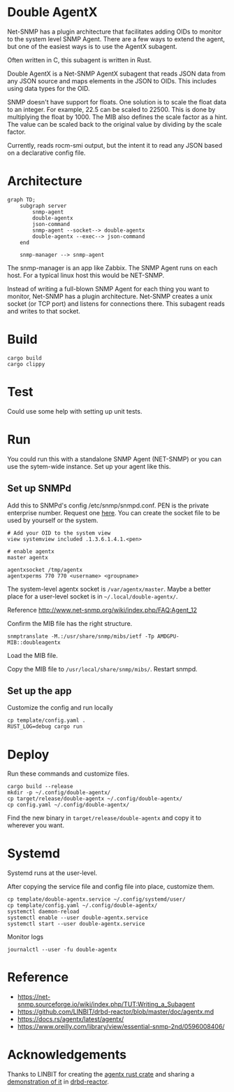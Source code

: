 # Double AgentX

Net-SNMP has a plugin architecture that facilitates adding OIDs to monitor to
the system level SNMP Agent.  There are a few ways to extend the agent, but one
of the easiest ways is to use the AgentX subagent.

Often written in C, this subagent is written in Rust.

Double AgentX is a Net-SNMP AgentX subagent that reads JSON data from any 
JSON source and maps elements in the JSON to OIDs.  This includes using data
types for the OID.

SNMP doesn't have support for floats.  One solution is to scale the float data
to an integer.  For example, 22.5 can be scaled to 22500.  This is done by 
multiplying the float by 1000.  The MIB also defines the scale factor as a
hint.  The value can be scaled back to the original value by dividing by the
scale factor. 

Currently, reads rocm-smi output, but the intent it to read any JSON based 
on a declarative config file.

# Architecture

```mermaid
graph TD;
    subgraph server
        snmp-agent
        double-agentx
        json-command
        snmp-agent --socket--> double-agentx
        double-agentx --exec--> json-command
    end

    snmp-manager --> snmp-agent
```

The snmp-manager is an app like Zabbix.  The SNMP Agent runs on each host.  For
a typical linux host this would be NET-SNMP.

Instead of writing a full-blown SNMP Agent for each thing you want to monitor,
Net-SNMP has a plugin architecture.  Net-SNMP creates a unix socket (or TCP 
port) and listens for connections there.  This subagent reads and writes to
that socket.

# Build

```shell
cargo build
cargo clippy
```


# Test

Could use some help with setting up unit tests.


# Run

You could run this with a standalone SNMP Agent (NET-SNMP) or you can use the
sytem-wide instance.  Set up your agent like this.

## Set up SNMPd

Add this to SNMPd's config /etc/snmp/snmpd.conf.  PEN is the private enterprise
number.  Request one [here](https://www.iana.org/assignments/enterprise-numbers/).
You can create the socket file to be used by yourself or the system.

```
# Add your OID to the system view
view systemview included .1.3.6.1.4.1.<pen>

# enable agentx
master agentx

agentxsocket /tmp/agentx
agentxperms 770 770 <username> <groupname>
```

The system-level agentx socket is `/var/agentx/master`.  Maybe a better place 
for a user-level socket is in `~/.local/double-agentx/`.

Reference http://www.net-snmp.org/wiki/index.php/FAQ:Agent_12

Confirm the MIB file has the right structure.

```shell
snmptranslate -M.:/usr/share/snmp/mibs/ietf -Tp AMDGPU-MIB::doubleagentx
```

Load the MIB file.

Copy the MIB file to `/usr/local/share/snmp/mibs/`.  Restart snmpd.


## Set up the app

Customize the config and run locally

```
cp template/config.yaml .
RUST_LOG=debug cargo run
```

# Deploy

Run these commands and customize files.

```shell
cargo build --release
mkdir -p ~/.config/double-agentx/
cp target/release/double-agentx ~/.config/double-agentx/
cp config.yaml ~/.config/double-agentx/
```

Find the new binary in `target/release/double-agentx` and copy it to wherever you want.


# Systemd

Systemd runs at the user-level.

After copying the service file and config file into place, customize them. 

```shell
cp template/double-agentx.service ~/.config/systemd/user/
cp template/config.yaml ~/.config/double-agentx/
systemctl daemon-reload
systemctl enable --user double-agentx.service
systemctl start --user double-agentx.service
```

Monitor logs

```shell
journalctl --user -fu double-agentx
```

# Reference

* https://net-snmp.sourceforge.io/wiki/index.php/TUT:Writing_a_Subagent
* https://github.com/LINBIT/drbd-reactor/blob/master/doc/agentx.md
* https://docs.rs/agentx/latest/agentx/
* https://www.oreilly.com/library/view/essential-snmp-2nd/0596008406/


# Acknowledgements

Thanks to LINBIT for creating the [agentx rust crate](https://crates.io/crates/agentx) and sharing a 
[demonstration of it](https://github.com/LINBIT/drbd-reactor/blob/master/src/plugin/agentx.rs) 
in [drbd-reactor](https://github.com/LINBIT/drbd-reactor/blob/master/src/plugin/agentx.rs).
